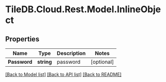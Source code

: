 
# TileDB.Cloud.Rest.Model.InlineObject

## Properties

Name | Type | Description | Notes
------------ | ------------- | ------------- | -------------
**Password** | **string** | password | [optional] 

[[Back to Model list]](../README.md#documentation-for-models)
[[Back to API list]](../README.md#documentation-for-api-endpoints)
[[Back to README]](../README.md)

